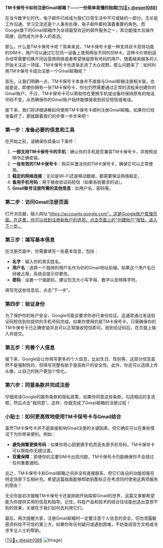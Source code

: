 **TM卡保号卡如何注册Gmail邮箱？——一份简单易懂的指南[[TG💪+ @esim1088](https://t.me/s/esim1088)]**

在当今数字化时代，电子邮件已经成为我们日常生活中不可或缺的一部分。无论是工作沟通、学习交流还是个人事务处理，电子邮件都扮演着重要的角色。而Google旗下的Gmail邮箱作为全球最受欢迎的邮件服务之一，其功能强大且操作简便，自然成为许多人的首选。

那么，什么是TM卡保号卡呢？简单来说，TM卡保号卡是一种支持双卡双待功能的SIM卡，用户可以通过它在同一设备上使用两张不同的SIM卡。这种卡片特别适合经常需要切换不同运营商网络或者希望保留原有号码的用户。随着越来越多的人开始关注这一领域，TM卡保号卡也逐渐走进了大众视野。那么问题来了：如何利用TM卡保号卡成功注册一个Gmail邮箱呢？

首先，让我们明确一点，TM卡保号卡本身并不直接与Gmail邮箱注册相关联。也就是说，即使你拥有一张TM卡保号卡，你也仍然需要通过正常的流程来创建你的Gmail账户。不过，TM卡保号卡可以帮助你在更换手机或设备时保持原有的电话号码不变，从而确保你的Gmail账户始终能够接收到验证短信或电话。

接下来，我们将详细讲解如何使用TM卡保号卡顺利注册Gmail邮箱。如果你已经准备好了，那就跟着我们的步骤一步步来吧！

### 第一步：准备必要的信息和工具

在开始之前，请确保你具备以下条件：

1. **一部支持TM卡保号卡的手机**：确认你的手机是否兼容TM卡保号卡，并按照说明书正确安装。
2. **一张有效的TM卡保号卡**：购买并激活你的TM卡保号卡，确保它可以正常使用。
3. **稳定的网络连接**：无论是Wi-Fi还是移动数据，都需要保证网络稳定。
4. **备用手机号码**：用于接收验证码短信（如果系统要求的话）。
5. **Gmail账号注册所需的其他信息**：如用户名、密码等。

### 第二步：访问Gmail注册页面

打开浏览器，输入网址“https://accounts.google.com”，这是Google账户管理页面。在这里，你可以找到注册新账户的选项。点击页面上的“创建账户”按钮，进入下一步。

### 第三步：填写基本信息

在注册页面中，你需要填写一些基本信息，包括：

- **名字**：输入你的真实姓名。
- **用户名**：选择一个独特的用户名作为你的Gmail地址前缀。如果这个用户名已经被占用，系统会提示你更改。
- **密码**：设置一个强密码，建议包含大小写字母、数字以及特殊字符。

填写完这些信息后，点击“下一步”。

### 第四步：验证身份

为了保护你的账户安全，Google可能会要求你进行身份验证。这通常通过发送验证码短信到你提供的手机号码完成。如果你使用的是TM卡保号卡，只需确保你的TM卡保号卡已正确安装并且可以正常接收短信即可。收到验证码后，在页面上输入并提交。

### 第五步：完善个人信息

接下来，Google会让你填写更多的个人信息，比如生日、性别等。这部分信息虽然不是强制性的，但填写完整有助于提高账户的安全性。此外，你还可以选择上传头像，让自己的账户更加个性化。

### 第六步：同意条款并完成注册

仔细阅读Google的服务条款和隐私政策，如果你同意这些条款，勾选相应的复选框，然后点击“我同意”。这样，你就完成了Gmail邮箱的注册过程！

### 小贴士：如何更高效地使用TM卡保号卡与Gmail结合

虽然TM卡保号卡并不是直接影响Gmail注册的关键因素，但它确实可以在某些情况下为你带来便利。例如：

- **避免频繁更换号码**：如果你担心因更换手机而丢失原手机号码，TM卡保号卡可以帮助你无缝过渡。
- **双重保障**：即便你的主要SIM卡出现问题，TM卡保号卡仍能确保你不会错过任何重要通知。

总之，TM卡保号卡和Gmail邮箱之间并没有直接联系，但它们各自的功能却能在特定场景下互相补充。希望这篇指南能够帮助到那些正在考虑同时使用这两项服务的朋友！

无论你是初次接触TM卡保号卡还是刚刚开始探索Gmail的世界，这篇文章都希望能为你提供实用的信息和指导。记住，科技产品和技术的结合往往能创造出意想不到的效果，关键在于我们如何去利用它们。

最后，再次提醒大家，注册Gmail邮箱时一定要注意个人信息的安全，切勿泄露敏感资料给不可信的第三方。如果你有任何疑问或遇到困难，不妨查阅官方文档或寻求专业人士的帮助。

[[TG💪+ @esim1088](https://t.me/s/esim1088) ![Image](https://i.postimg.cc/4NQfJmqS/Snipaste-2025-05-13-00-14-12.png)]